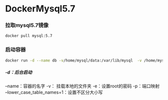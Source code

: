 # **DockerMysql5.7**

### 拉取mysql5.7镜像

```bash
docker pull mysql:5.7
```

### 启动容器

```bash
docker run -d --name db -v/home/mysql/data:/var/lib/mysql  -v /home/mysql/conf:/etc/mysql/config.d -e MYSQL_ROOT_PASSWORD=root -p 3306:3306 mysql:5.7 --lower_case_table_names=1
```

##### -d：后台启动

–name：容器的名字
-v： 挂载本地的文件夹
-e：设置root的密码
-p：端口映射
–lower_case_table_names=1：设置不区分大小写
